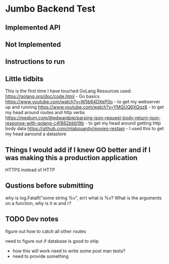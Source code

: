 # Jumbo Backend Test




## Implemented API


## Not Implemented 


## Instructions to run


## Little tidbits
This is the first time I have touched GoLang
Resources used:
https://golang.org/doc/code.html - Go basics
https://www.youtube.com/watch?v=W5b64DXeP0o - to get my webserver up and running
https://www.youtube.com/watch?v=YMQUQ6XQgz8 - to get my head around routes and http verbs
https://medium.com/@edwardpie/parsing-json-request-body-return-json-response-with-golang-c4f862bbb19b - to get my head around getting http body data
https://github.com/mlabouardy/movies-restapi - I used this to get my head aaround a datastore

## Things I would add if I knew GO better and if I was making this a production application
HTTPS instead of HTTP

## Qustions before submitting
why is log.Fatalf("some string %v", err) what is %v?
What is the arguments on a function, why is it w and r?


## TODO Dev notes
figure out how to catch all other routes

need to figure out if database is good to ship
- how this will work
need to write some post man tests?
- need to provide something